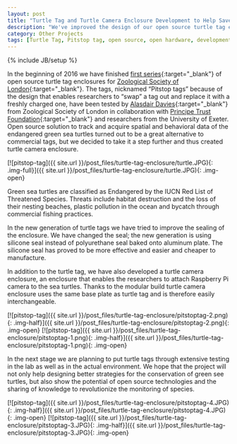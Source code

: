 ```yaml
---
layout: post
title: "Turtle Tag and Turtle Camera Enclosure Development to Help Save Sea Turtles"
description: "We've improved the design of our open source turtle tag enclosure Pitstop tag."
category: Other Projects
tags: [Turtle Tag, Pitstop tag, open source, open hardware, development, conservation]
---
```

{% include JB/setup %}

In the beginning of 2016 we have finished [first series](http://irnas.eu/other%20projects/2016/06/28/we-developed-a-turtle-tag-enclosure-and-helped-saving-green-sea-turtles){:target="_blank"} of open source turtle tag enclosures for [Zoological Society of London](https://www.zsl.org/){:target="_blank"}. The tags, nicknamed “Pitstop tags” because of the design that enables researchers to “swap” a tag out and replace it with a freshly charged one, have been tested by [Alasdair Davies](https://twitter.com/Al2kA){:target="_blank"} from Zoological Society of London in collaboration with [Principe Trust Foundation](https://www.facebook.com/Pr%C3%ADncipe-Trust-305010556356808/){:target="_blank"} and researchers from the University of Exeter. Open source solution to track and acquire spatial and behavioral data of the endangered green sea turtles turned out to be a great alternative to commercial tags, but we decided to take it a step further and thus created turtle camera enclosure.

[![pitstop-tag]({{ site.url }}/post_files/turtle-tag-enclosure/turtle.JPG){: .img-full}]({{ site.url }}/post_files/turtle-tag-enclosure/turtle.JPG){: .img-open}
<p class="quiet">Green sea turtles are classified as Endangered by the IUCN Red List of Threatened Species. Threats include habitat destruction and the loss of their nesting beaches, plastic pollution in the ocean and bycatch through commercial fishing practices.</p>

In the new generation of turtle tags we have tried to improve the sealing of the enclosure. We have changed the seal; the new generation is using silicone seal instead of polyurethane seal baked onto aluminum plate. The silicone seal has proved to be more effective and easier and cheaper to manufacture.

In addition to the turtle tag, we have also developed a turtle camera enclosure, an enclosure that enables the researchers to attach Raspberry Pi camera to the sea turtles. Thanks to the modular build turtle camera enclosure uses the same base plate as turtle tag and is therefore easily interchangeable.

[![pitstop-tag]({{ site.url }}/post_files/turtle-tag-enclosure/pitstoptag-2.png){: .img-half}]({{ site.url }}/post_files/turtle-tag-enclosure/pitstoptag-2.png){: .img-open}
[![pitstop-tag]({{ site.url }}/post_files/turtle-tag-enclosure/pitstoptag-1.png){: .img-half}]({{ site.url }}/post_files/turtle-tag-enclosure/pitstoptag-1.png){: .img-open}

In the next stage we are planning to put turtle tags through extensive testing in the lab as well as in the actual environment. We hope that the project will not only help designing better strategies for the conservation of green see turtles, but also show the potential of open source technologies and the sharing of knowledge to revolutionize the monitoring of species.

[![pitstop-tag]({{ site.url }}/post_files/turtle-tag-enclosure/pitstoptag-4.JPG){: .img-half}]({{ site.url }}/post_files/turtle-tag-enclosure/pitstoptag-4.JPG){: .img-open}
[![pitstop-tag]({{ site.url }}/post_files/turtle-tag-enclosure/pitstoptag-3.JPG){: .img-half}]({{ site.url }}/post_files/turtle-tag-enclosure/pitstoptag-3.JPG){: .img-open}
